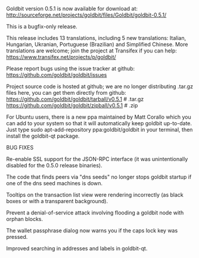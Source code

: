 Goldbit version 0.5.1 is now available for download at:
http://sourceforge.net/projects/goldbit/files/Goldbit/goldbit-0.5.1/

This is a bugfix-only release.

This release includes 13 translations, including 5 new translations:
Italian, Hungarian, Ukranian, Portuguese (Brazilian) and Simplified Chinese.
More translations are welcome; join the project at Transifex if you can help:
https://www.transifex.net/projects/p/goldbit/

Please report bugs using the issue tracker at github:
https://github.com/goldbit/goldbit/issues

Project source code is hosted at github; we are no longer
distributing .tar.gz files here, you can get them
directly from github:
https://github.com/goldbit/goldbit/tarball/v0.5.1  # .tar.gz
https://github.com/goldbit/goldbit/zipball/v0.5.1  # .zip

For Ubuntu users, there is a new ppa maintained by Matt Corallo which
you can add to your system so that it will automatically keep
goldbit up-to-date.  Just type
sudo apt-add-repository ppa:goldbit/goldbit
in your terminal, then install the goldbit-qt package.


BUG FIXES

Re-enable SSL support for the JSON-RPC interface (it was unintentionally
disabled for the 0.5.0 release binaries).

The code that finds peers via "dns seeds" no longer stops goldbit startup
if one of the dns seed machines is down.

Tooltips on the transaction list view were rendering incorrectly (as black boxes
or with a transparent background).

Prevent a denial-of-service attack involving flooding a goldbit node with
orphan blocks.

The wallet passphrase dialog now warns you if the caps lock key was pressed.

Improved searching in addresses and labels in goldbit-qt.
